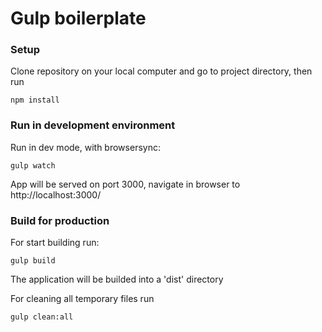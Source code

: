 # Gulp boilerplate

### Setup

Clone repository on your local computer and go to project directory, then run

    npm install

### Run in development environment

Run in dev mode, with browsersync:

    gulp watch

App will be served on port 3000, navigate in browser to http://localhost:3000/

### Build for production 

For start building run:

    gulp build

The application will be builded into a 'dist' directory

For cleaning all temporary files run 

    gulp clean:all